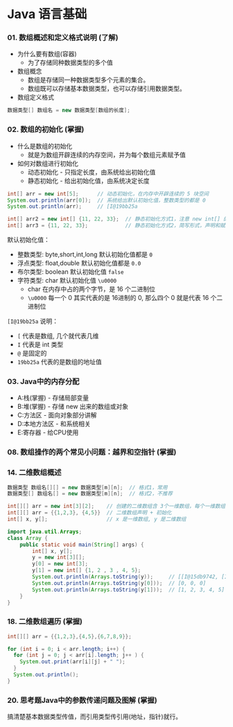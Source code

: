 # Java 语言基础

### 01. 数组概述和定义格式说明 (了解)

* 为什么要有数组(容器)
  * 为了存储同种数据类型的多个值
* 数组概念
  * 数组是存储同一种数据类型多个元素的集合。
  * 数组既可以存储基本数据类型，也可以存储引用数据类型。
* 数组定义格式
```java
数据类型[] 数组名 = new 数据类型[数组的长度];
```

### 02. 数组的初始化 (掌握)

* 什么是数组的初始化
  * 就是为数组开辟连续的内存空间，并为每个数组元素赋予值
* 如何对数组进行初始化
  * 动态初始化 - 只指定长度，由系统给出初始化值
  * 静态初始化 - 给出初始化值，由系统决定长度

```java
int[] arr = new int[5];      // 动态初始化，在内存中开辟连续的 5 块空间
System.out.println(arr[0]);  // 系统给出默认初始化值，整数类型的都是 0
System.out.println(arr);     // [I@19bb25a

int[] arr2 = new int[] {11, 22, 33};  // 静态初始化方式1，注意 new int[] 的中括号中不能出现数值
int[] arr3 = {11, 22, 33};            // 静态初始化方式2，简写形式，声明和赋值必须同时进行
```

默认初始化值：
  * 整数类型: byte,short,int,long 默认初始化值都是 `0`
  * 浮点类型: float,double 默认初始化值都是 `0.0`
  * 布尔类型: boolean 默认初始化值 `false`
  * 字符类型: char 默认初始化值 `\u0000`
    * char 在内存中占的两个字节，是 16 个二进制位
    * `\u0000` 每一个 0 其实代表的是 16进制的 0, 那么四个 0 就是代表 16 个二进制位

`[I@19bb25a` 说明：
  * `[` 代表是数组, 几个就代表几维
  * `I` 代表是 int 类型
  * `@` 是固定的
  * `19bb25a` 代表的是数组的地址值


### 03. Java中的内存分配

* A:栈(掌握) - 存储局部变量
* B:堆(掌握) - 存储 new 出来的数组或对象
* C:方法区 - 面向对象部分讲解
* D:本地方法区 - 和系统相关
* E:寄存器 - 给CPU使用

### 08. 数组操作的两个常见小问题：越界和空指针 (掌握)

### 14. 二维数组概述

```java
数据类型 数组名[][] = new 数据类型[m][n];  // 格式1，常用
数据类型[] 数组名[] = new 数据类型[m][n];  // 格式2，不推荐
```

```java
int[][] arr = new int[3][2];    // 创建的二维数组含 3个一维数组，每个一维数组有 2个元素
int[][] arr = {{1,2,3}, {4,5}}  // 二维数组声明 + 初始化
int[] x, y[];                   // x 是一维数组, y 是二维数组
```

```java
import java.util.Arrays;
class Array {
	public static void main(String[] args) {
		int[] x, y[];
		y = new int[3][];
		y[0] = new int[3];
		y[1] = new int[] {1, 2 , 3 , 4, 5};
		System.out.println(Arrays.toString(y));     // [[I@15db9742, [I@6d06d69c, null]
		System.out.println(Arrays.toString(y[0]));  // [0, 0, 0]
		System.out.println(Arrays.toString(y[1]));  // [1, 2, 3, 4, 5]
	}
}
```

### 18. 二维数组遍历 (掌握)

```java
int[][] arr = {{1,2,3},{4,5},{6,7,8,9}};

for (int i = 0; i < arr.length; i++) {
  for (int j = 0; j < arr[i].length; j++ ) {
    System.out.print(arr[i][j] + " ");
  }
  System.out.println();
}
```

### 20. 思考题Java中的参数传递问题及图解 (掌握)

搞清楚基本数据类型传值，而引用类型传引用(地址，指针)就行。
